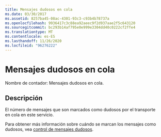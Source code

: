 ```yaml
---
title: Mensajes dudosos en cola
ms.date: 03/30/2017
ms.assetid: 8257ba45-08ac-4301-93c3-c93b4b78737a
ms.openlocfilehash: 9936417c3c88ea92aeec9f2d937aae2f5c643120
ms.sourcegitcommit: bc293b14af795e0e999e3304dd40c0222cf2ffe4
ms.translationtype: MT
ms.contentlocale: es-ES
ms.lasthandoff: 11/26/2020
ms.locfileid: "96276222"
---
```

# <a name="queued-poison-messages"></a>Mensajes dudosos en cola

Nombre de contador: Mensajes dudosos en cola.  
  
## <a name="description"></a>Descripción  

 El número de mensajes que son marcados como dudosos por el transporte en cola en este servicio.  
  
 Para obtener más información sobre cuándo se marcan los mensajes como dudosos, vea [control de mensajes dudosos](../../feature-details/poison-message-handling.md).

